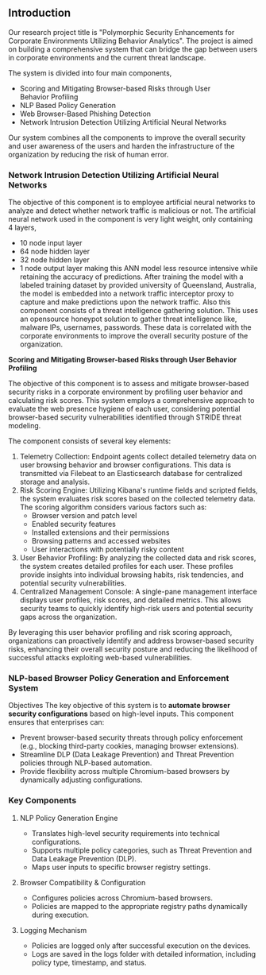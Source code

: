 ## Introduction
Our research project title is "Polymorphic Security Enhancements for Corporate Environments Utilizing Behavior Analytics". The project is aimed on building a comprehensive system that can bridge the gap between users in corporate environments and the current threat landscape.

The system is divided into four main components, 
* Scoring and Mitigating Browser-based Risks through User Behavior Profiling​​
* NLP Based Policy Generation​​
* Web Browser-Based Phishing Detection​
* Network Intrusion Detection Utilizing Artificial Neural Networks​

Our system combines all the components to improve the overall security and user awareness of the users and harden the infrastructure of the organization by reducing the risk of human error.

###  Network Intrusion Detection Utilizing Artificial Neural Networks
The objective of this component is to employee artificial neural networks to analyze and detect whether network traffic is malicious or not. The artificial neural network used in the component is very light weight, only containing 4 layers,
* 10 node input layer
* 64 node hidden layer
* 32 node hidden layer
* 1 node output layer
making this ANN model less resource intensive while retaining the accuracy of predictions. After training the model with a labeled training dataset by provided university of Queensland, Australia, the model is embedded into a network traffic interceptor proxy to capture and make predictions upon the network traffic. Also this component consists of a threat intelligence gathering solution. This uses an opensource honeypot solution to gather threat intelligence like, malware IPs, usernames, passwords. These data is correlated with the corporate environments to improve the overall security posture of the organization.


**Scoring and Mitigating Browser-based Risks through User Behavior Profiling**

The objective of this component is to assess and mitigate browser-based security risks in a corporate environment by profiling user behavior and calculating risk scores. This system employs a comprehensive approach to evaluate the web presence hygiene of each user, considering potential browser-based security vulnerabilities identified through STRIDE threat modeling.

The component consists of several key elements:

1. Telemetry Collection: Endpoint agents collect detailed telemetry data on user browsing behavior and browser configurations. This data is transmitted via Filebeat to an Elasticsearch database for centralized storage and analysis.
2. Risk Scoring Engine: Utilizing Kibana's runtime fields and scripted fields, the system evaluates risk scores based on the collected telemetry data. The scoring algorithm considers various factors such as:
   - Browser version and patch level
   - Enabled security features
   - Installed extensions and their permissions
   - Browsing patterns and accessed websites
   - User interactions with potentially risky content
3. User Behavior Profiling: By analyzing the collected data and risk scores, the system creates detailed profiles for each user. These profiles provide insights into individual browsing habits, risk tendencies, and potential security vulnerabilities.
4. Centralized Management Console: A single-pane management interface displays user profiles, risk scores, and detailed metrics. This allows security teams to quickly identify high-risk users and potential security gaps across the organization.

By leveraging this user behavior profiling and risk scoring approach, organizations can proactively identify and address browser-based security risks, enhancing their overall security posture and reducing the likelihood of successful attacks exploiting web-based vulnerabilities.

###  NLP-based Browser Policy Generation and Enforcement System

Objectives
The key objective of this system is to **automate browser security configurations** based on high-level inputs. This component ensures that enterprises can:

* Prevent browser-based security threats through policy enforcement (e.g., blocking third-party cookies, managing browser extensions).
* Streamline DLP (Data Leakage Prevention) and Threat Prevention policies through NLP-based automation.
* Provide flexibility across multiple Chromium-based browsers by dynamically adjusting configurations.

### Key Components


1. NLP Policy Generation Engine 

    * Translates high-level security requirements into technical configurations.
    * Supports multiple policy categories, such as Threat Prevention and Data Leakage Prevention (DLP).
    * Maps user inputs to specific browser registry settings.


2. Browser Compatibility & Configuration 

    * Configures policies across Chromium-based browsers.
    * Policies are mapped to the appropriate registry paths dynamically during execution.

3. Logging Mechanism

    * Policies are logged only after successful execution on the devices.
    * Logs are saved in the logs folder with detailed information, including policy type, timestamp, and status.
 

